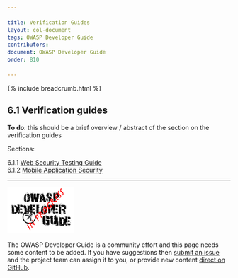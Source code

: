 ```yaml
---

title: Verification Guides
layout: col-document
tags: OWASP Developer Guide
contributors:
document: OWASP Developer Guide
order: 810

---
```


{% include breadcrumb.html %}

## 6.1 Verification guides

**To do**: this should be a brief overview / abstract of the section on the verification guides

Sections:

6.1.1 [Web Security Testing Guide](01-wstg.md)  
6.1.2 [Mobile Application Security](02-mas.md)  

----

![Developer Guide](../../assets/images/dg_wip.png "OWASP Developer Guide")

The OWASP Developer Guide is a community effort and this page needs some content to be added.
If you have suggestions then [submit an issue][issue0810] and the project team can assign it to you,
or provide new content [direct on GitHub][edit0810].

[issue0810]: https://github.com/OWASP/www-project-developer-guide/issues/new?labels=enhancement&template=request.md&title=Update:%2008-verification/01-guides/00-toc
[edit0810]: https://github.com/OWASP/www-project-developer-guide/blob/main/draft/08-verification/01-guides/00-toc.md
